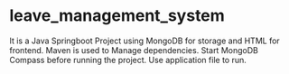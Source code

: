 # leave_management_system
It is a Java Springboot Project using MongoDB for storage and HTML for frontend.
Maven is used to Manage dependencies.
Start MongoDB Compass before running the project. 
Use application file to run.
